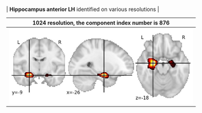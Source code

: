 


| **Hippocampus anterior LH** identified on various resolutions |

| 1024 resolution, the component index number is 876|  
|:---:|  
| ![Component 1024](../1024/final/876.jpg "From component 1024: Hippocampus anterior LH") |